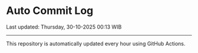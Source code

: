 # Auto Commit Log

Last updated: Thursday, 30-10-2025 00:13 WIB

---

This repository is automatically updated every hour using GitHub Actions.
